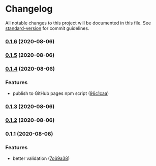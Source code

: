 # Changelog

All notable changes to this project will be documented in this file. See [standard-version](https://github.com/conventional-changelog/standard-version) for commit guidelines.

### [0.1.6](https://github.com/huksley/lunchtime/compare/v0.1.5...v0.1.6) (2020-08-06)

### [0.1.5](https://github.com/huksley/lunchtime/compare/v0.1.4...v0.1.5) (2020-08-06)

### [0.1.4](https://github.com/huksley/lunchtime/compare/v0.1.3...v0.1.4) (2020-08-06)


### Features

* publish to GitHub pages npm script ([96c1caa](https://github.com/huksley/lunchtime/commit/96c1caa0be6db43e9a496c39069f09a2ce91c87e))

### [0.1.3](https://github.com/huksley/lunchtime/compare/v0.1.2...v0.1.3) (2020-08-06)

### [0.1.2](https://github.com/huksley/lunchtime/compare/v0.1.1...v0.1.2) (2020-08-06)

### 0.1.1 (2020-08-06)


### Features

* better validation ([7c69a38](https://github.com/huksley/lunchtime/commit/7c69a3837e1ca8e729c76b0af46e7c8a48a4f14f))
